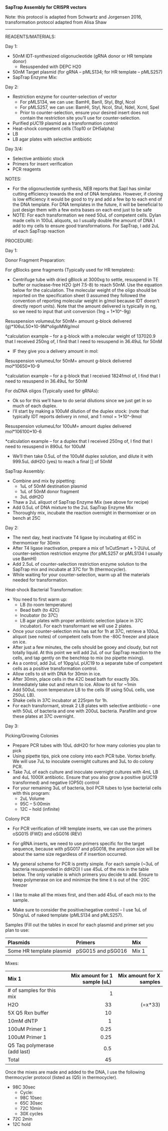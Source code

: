 ﻿**SapTrap Assembly for CRISPR vectors**

Note: this protocol is adapted from Schwartz and Jorgensen 2016, transformation protocol adapted from Alisa Shaw

---

REAGENTS/MATERIALS: 

Day 1:

- 50nM IDT-synthesized oligonucleotide (gRNA donor or HR template donor)
  - Resuspended with DEPC H20
- 50nM Target plasmid (for gRNA – pMLS134; for HR template – pMLS257)
- SapTrap Enzyme Mix:


Day 2:

- Restriction enzyme for counter-selection of vector
  - For pMLS134, we can use: BamHI, BanII, StyI, BtgI, NcoI
  - For pMLS257, we can use: BamHI, StyI, NcoI, StuI, NdeI, XcmI, SpeI
  - Prior to counter-selection, ensure your desired insert does not contain the restriction site you’ll use for counter-selection. 
- Purified pUC19 plasmid as a transformation control
- Heat-shock competent cells (Top10 or DH5alpha)
- LB 
- LB agar plates with selective antibiotic

Day 3/4: 

- Selective antibiotic stock
- Primers for insert verification 
- PCR reagents

NOTES:

- For the oligonucleotide synthesis, NEB reports that SapI has similar cutting efficiency towards the end of DNA templates. However, if cloning is low efficiency it would be good to try and add a few bp to each end of the DNA template. For DNA templates in the future, it will be beneficial to just design them with a few extra bases on each end just to be safe 
- NOTE: For each transformation we need 50uL of competent cells. Dylan made cells in 100uL aliquots, so I usually double the amount of DNA I add to my cells to ensure good transformations. For SapTrap, I add 2uL of each SapTrap reaction

PROCEDURE:

Day 1:

Donor Fragment Preparation: 

For gBlocks gene fragments (Typically used for HR templates):

- Centrifuge tube with dried gBlock at 3000xg to settle, resuspend in TE buffer or nuclease-free H2O (pH 7.5-8) to reach 50nM. Use the equation below for the calculation. The molecular weight of the oligo should be reported on the specification sheet (I assumed they followed the convention of reporting molecular weight in g/mol because IDT doesn’t directly report units). Note that the amount delivered is typically in ng, so we need to input that unit conversion (1ng = 1\*10^-9g)

Resuspension volumeuLfor 50nM= amount g-block delivered (g)\*106uL50\*10-9M\*oligoMWg/mol

\*calculation example – for a g-block with a molecular weight of 137020.9 that I received 250ng of, I find that I need to resuspend in 36.49uL for 50nM

- IF they give you a delivery amount in mol:

Resuspension volumeuLfor 50nM= amount g-block delivered mol\*10650\*10-9

\*calculation example – for a g-block that I received 1824fmol of, I find that I need to resuspend in 36.49uL for 50nM

For dsDNA oligos (Typically used for gRNAs):

- Ok so for this we’ll have to do serial dilutions since we just get in so much of each duplex.
- I’ll start by making a 100uM dilution of the duplex stock: (note that typically IDT reports delivery in nmol, and 1 nmol = 1\*10^-9mol

Resuspension volumeuLfor 100uM= amount duplex delivered mol\*106100\*10-6

\*calculation example – for a duplex that I received 250ng of, I find that I need to resuspend in 890uL for 100uM

- We’ll then take 0.5uL of the 100uM duplex solution, and dilute it with 999.5uL ddH2O (yes) to reach a final [] of 50nM

SapTrap Assembly:

- Combine and mix by pipetting:
  - 1uL of 50nM destination plasmid 
  - 1uL of 50nM donor fragment 
  - 3uL ddH2O
- Thaw a 2uL aliquot of SapTrap Enzyme Mix (see above for recipe) 
- Add 0.5uL of DNA mixture to the 2uL SapTrap Enzyme Mix
- Thoroughly mix, incubate the reaction overnight in thermomixer or on bench at 25C 

Day 2:

- The next day, heat inactivate T4 ligase by incubating at 65C in thermomixer for 30min 
- After T4 ligase inactivation, prepare a mix of 1xCutSmart + 1-2U/uL of counter-selection restriction enzyme (for pMLS257 or pMLS134 I usually use BamHI)
- Add 2.5uL of counter-selection restriction enzyme solution to the SapTrap mix and incubate at 37C for 1h (thermocycler).
- While waiting for your counter-selection, warm up all the materials needed for transformation.


Heat-shock Bacterial Transformation:

- You need to first warm up:
  - LB (to room temperature)
  - Bead bath (to 42C)
  - Incubator (to 37C)
  - LB agar plates with proper antibiotic selection (place in 37C incubator). For each transformant we will use 2 plates.
- Once your counter-selection mix has sat for 1h at 37C, retrieve a 100uL aliquot (see notes) of competent cells from the -80C freezer and place on ice.
- After just a few minutes, the cells should be gooey and cloudy, but not totally liquid. At this point we will add 2uL of our SapTrap reaction to the cells, and tap gently on the benchtop to mix (no pipette mixing). 
- As a control, add 2uL of 10pg/uL pUC19 to a separate tube of competent cells as a positive transformation control.
- Allow cells to sit with DNA for 30min in ice. 
- After 30min, place cells in the 42C bead bath for exactly 30s. Immediately take out and return to ice. Allow to sit for ~1min
- Add 500uL room temperature LB to the cells (If using 50uL cells, use 250uL LB).
- Shake cells in 37C incubator at 225rpm for 1h.
- For each transformant, streak 2 LB plates with selective antibiotic – one with 50uL of bacteria and one with 200uL bacteria. Parafilm and grow these plates at 37C overnight. 













Day 3: 

Picking/Growing Colonies

- Prepare PCR tubes with 10uL ddH2O for how many colonies you plan to pick
- Using pipette tips, pick one colony into each PCR tube. Vortex briefly. We will use 7uL to inoculate overnight cultures and 3uL to do colony PCR.
- Take 7uL of each culture and inoculate overnight cultures with 4mL LB and 4uL 1000X antibiotic. Ensure that you also grow a positive (pUC19 transformed) and negative (OP50) control
- For your remaining 3uL of bacteria, boil PCR tubes to lyse bacterial cells with this program: 
  - 2uL Volume
  - 95C – 5:00min
  - 12C – hold (infinite)

Colony PCR

- For PCR verification of HR template inserts, we can use the primers oSG015 (FWD) and oSG016 (REV)
- For gRNA inserts, we need to use primers specific for the target sequence, because with pSG017 and pSG018, the amplicon size will be about the same size regardless of if insertion occurred.

- My general scheme for PCR is pretty simple. For each sample (~3uL of bacteria resuspended in ddH2O) I use 45uL of the mix in the table below. The only variable is which primers you decide to add. Ensure to keep polymerase on ice and minimize the time it is out of the -20C freezer

- I like to make all the mixes first, and then add 45uL of each mix to the sample. 

- Make sure to consider the positive/negative control – I use 1uL of 50ng/uL of naked template (pMLS134 and pMLS257).

Samples (Fill out the tables in excel for each plasmid and primer set you plan to use: 

|Plasmids  |Primers  |Mix |
| :- | :- | :- |
|Some HR template plasmid|pSG015 and pSG016|Mix 1|



Mixes: 

|Mix 1 |Mix amount for 1 sample (uL) |Mix amount for X samples|
| :- | -: | -: |
|# of samples for this mix|1||
|H2O|33 |(=x\*33)|
|5X Q5 Rxn buffer  |10 ||
|10mM dNTP |1 ||
|100uM Primer 1 |0\.25 ||
|100uM Primer 1 |0\.25 ||
|Q5 Taq polymerase (add last)|0\.5 ||
|Total |45 ||
Once the mixes are made and added to the DNA, I use the following thermocycler protocol (listed as (Q5) in thermocycler).

- 98C 30sec  
  - Cycle:
  - 98C 10sec  
  - 65C 30sec  
  - 72C 10min 
  - 30X cycles  
- 72C 2min  
- 12C hold  




